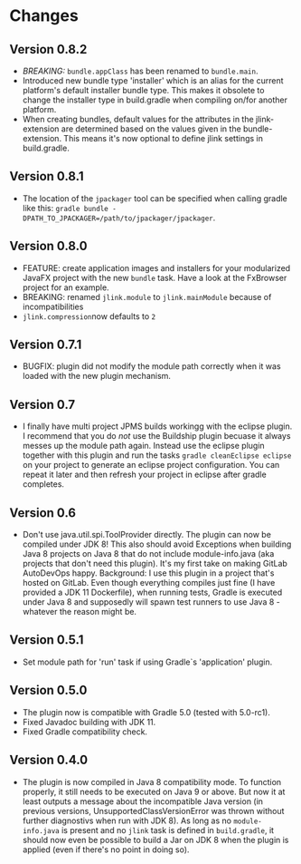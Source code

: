 Changes
=======

Version 0.8.2
-------------

- *BREAKING:* `bundle.appClass` has been renamed to `bundle.main`.
- Introduced new bundle type 'installer' which is an alias for the current platform's default installer bundle type. This makes it obsolete to change the installer type in build.gradle when compiling on/for another platform.
- When creating bundles, default values for the attributes in the jlink-extension are determined based on the values given in the bundle-extension. This means it's now optional to define jlink settings in build.gradle.

Version 0.8.1
-------------

- The location of the `jpackager` tool can be specified when calling gradle like this: `gradle bundle -DPATH_TO_JPACKAGER=/path/to/jpackager/jpackager`.

Version 0.8.0
-------------

- FEATURE: create application images and installers for your modularized  JavaFX project with the new `bundle` task. Have a look at the FxBrowser project for an example.
- BREAKING: renamed `jlink.module` to `jlink.mainModule` because of incompatibilities
- `jlink.compression`now defaults to `2`

Version 0.7.1
-------------

- BUGFIX: plugin did not modify the module path correctly when it was loaded with the new plugin mechanism.

Version 0.7
-----------

- I finally have multi project JPMS builds workingg with the eclipse plugin. I recommend that you do *not* use the Buildship plugin becuase it always messes up the module path again. Instead use the eclipse plugin together with this plugin and run the tasks `gradle cleanEclipse eclipse` on your project to generate an eclipse project configuration. You can repeat it later and then refresh your project in eclipse after gradle completes.

Version 0.6
-----------

- Don't use java.util.spi.ToolProvider directly. The plugin can now be compiled under JDK 8! This also should avoid Exceptions when building Java 8 projects on Java 8 that do not include module-info.java (aka projects that don't need this plugin). It's my first take on making GitLab AutoDevOps happy. Background: I use this plugin in a project that's hosted on GitLab. Even though everything compiles just fine (I have provided a JDK 11 Dockerfile), when running tests, Gradle is executed under Java 8 and supposedly will spawn test runners to use Java 8 - whatever the reason might be.

Version 0.5.1
-------------

- Set module path for 'run' task if using Gradle`s 'application' plugin.

Version 0.5.0
-------------

- The plugin now is compatible with Gradle 5.0 (tested with 5.0-rc1).
- Fixed Javadoc building with JDK 11.
- Fixed Gradle compatibility check.

Version 0.4.0
-------------

- The plugin is now compiled in Java 8 compatibility mode. To function properly, it still needs to be executed on Java 9 or above. But now it at least outputs a message about the incompatible Java version (in previous versions, UnsupportedClassVersionError was thrown without further diagnostivs when run with JDK 8). As long as no `module-info.java` is present and no `jlink` task is defined in `build.gradle`, it should now even be possible to build a Jar on JDK 8 when the plugin is applied (even if there's no point in doing so).
